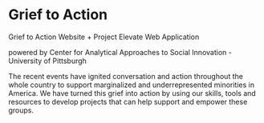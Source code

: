 # Grief to Action

Grief to Action Website + Project Elevate Web Application

powered by Center for Analytical Approaches to Social Innovation - University of Pittsburgh

The recent events have ignited conversation and action throughout the whole country to support marginalized and underrepresented minorities in America. 
We have turned this grief into action by using our skills, tools and resources to develop projects that can help support and empower these groups.
